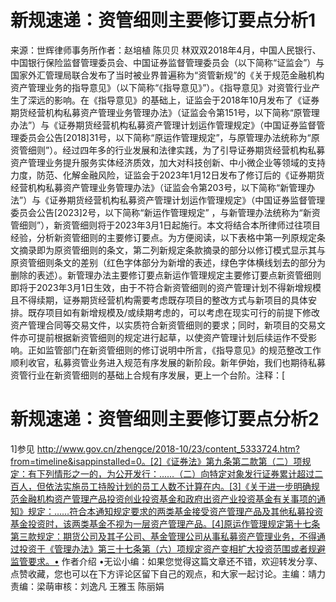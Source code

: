 # 新规速递：资管细则主要修订要点分析1

来源：世辉律师事务所作者：赵培植 陈贝贝 林双双2018年4月，中国人民银行、中国银行保险监督管理委员会、中国证券监督管理委员会（以下简称“证监会”）与国家外汇管理局联合发布了当时被业界普遍称为“资管新规”的《关于规范金融机构资产管理业务的指导意见》（以下简称“《指导意见》”）。《指导意见》对资管行业产生了深远的影响。在《指导意见》的基础上，证监会于2018年10月发布了《证券期货经营机构私募资产管理业务管理办法》（证监会令第151号，以下简称“原管理办法”）与《证券期货经营机构私募资产管理计划运作管理规定》（中国证券监督管理委员会公告[2018]31号，以下简称“原运作管理规定”，与原管理办法统称为“原资管细则”）。经过四年多的行业发展和法律实践，为了引导证券期货经营机构私募资产管理业务提升服务实体经济质效，加大对科技创新、中小微企业等领域的支持力度，防范、化解金融风险，证监会于2023年1月12日发布了修订后的《证券期货经营机构私募资产管理业务管理办法》（证监会令第203号，以下简称“新管理办法”）与《证券期货经营机构私募资产管理计划运作管理规定》（中国证券监督管理委员会公告[2023]2号，以下简称“新运作管理规定” ，与新管理办法统称为“新资管细则”），新资管细则将于2023年3月1日起施行。本文将结合本所律师过往项目经验，分析新资管细则的主要修订要点。为方便阅读，以下表格中第一列原规定条文摘录即为原资管细则的条文，第二列新规定条款摘录的部分以修订模式显示其与原资管细则条文的差别（红色字体部分为新增的表述，绿色字体横线划去的部分为删除的表述）。新管理办法主要修订要点新运作管理规定主要修订要点新资管细则即将于2023年3月1日生效，由于不符合新资管细则的资产管理计划不得新增规模且不得续期，证券期货经营机构需要考虑既存项目的整改方式与新项目的具体安排。既存项目如有新增规模及/或续期考虑的，可以考虑在现实可行的前提下修改资产管理合同等交易文件，以实质符合新资管细则的要求；同时，新项目的交易文件亦可提前根据新资管细则的规定进行起草，以使资产管理计划后续运作不受影响。正如监管部门在新资管细则的修订说明中所言，《指导意见》的规范整改工作顺利收官，私募资管业务进入规范有序发展的新阶段。新年伊始，我们也期待私募资管行业在新资管细则的基础上合规有序发展，更上一个台阶。注释：[

# 新规速递：资管细则主要修订要点分析2

1]参见 http://www.gov.cn/zhengce/2018-10/23/content_5333724.htm?from=timeline&isappinstalled=0。[2]《证券法》第九条第二款第（二）项规定：有下列情形之一的，为公开发行：……（二）向特定对象发行证券累计超过二百人，但依法实施员工持股计划的员工人数不计算在内。[3]《关于进一步明确规范金融机构资产管理产品投资创业投资基金和政府出资产业投资基金有关事项的通知》规定：……符合本通知规定要求的两类基金接受资产管理产品及其他私募投资基金投资时，该两类基金不视为一层资产管理产品。[4]原运作管理规定第十七条第三款规定：期货公司及其子公司、基金管理公司从事私募资产管理业务，不得通过投资于《管理办法》第三十七条第（六）项规定资产变相扩大投资范围或者规避监管要求。• 作者介绍 •无讼小编：如果您觉得这篇文章还不错，欢迎转发分享、点赞收藏，您也可以在下方评论区留下自己的观点，和大家一起讨论。主编：靖力责编：梁萌审核：刘逸凡 王雅玉 陈丽娟

